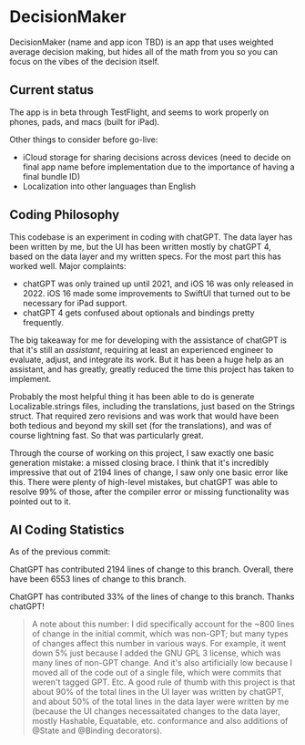 # DecisionMaker

DecisionMaker (name and app icon TBD) is an app that uses weighted average decision making, but hides all of the math from you so you can focus on the vibes of the decision itself.

## Current status

The app is in beta through TestFlight, and seems to work properly on phones, pads, and macs (built for iPad).

Other things to consider before go-live:
- iCloud storage for sharing decisions across devices (need to decide on final app name before implementation due to the importance of having a final bundle ID)
- Localization into other languages than English

## Coding Philosophy

This codebase is an experiment in coding with chatGPT. The data layer has been written by me, but the UI has been written mostly by chatGPT 4, based on the data layer and my written specs. For the most part this has worked well. Major complaints:
- chatGPT was only trained up until 2021, and iOS 16 was only released in 2022. iOS 16 made some improvements to SwiftUI that turned out to be necessary for iPad support.
- chatGPT 4 gets confused about optionals and bindings pretty frequently.

The big takeaway for me for developing with the assistance of chatGPT is that it's still an _assistant_, requiring at least an experienced engineer to evaluate, adjust, and integrate its work. But it has been a huge help as an assistant, and has greatly, greatly reduced the time this project has taken to implement.

Probably the most helpful thing it has been able to do is generate Localizable.strings files, including the translations, just based on the Strings struct. That required zero revisions and was work that would have been both tedious and beyond my skill set (for the translations), and was of course lightning fast. So that was particularly great.

Through the course of working on this project, I saw exactly one basic generation mistake: a missed closing brace. I think that it's incredibly impressive that out of 2194 lines of change, I saw only one basic error like this. There were plenty of high-level mistakes, but chatGPT was able to resolve 99% of those, after the compiler error or missing functionality was pointed out to it.

## AI Coding Statistics

As of the previous commit:

ChatGPT has contributed 2194 lines of change to this branch.
Overall, there have been 6553 lines of change to this branch.

ChatGPT has contributed 33% of the lines of change to this branch. Thanks chatGPT!

> A note about this number: I did specifically account for the ~800 lines of change in the initial commit, which was non-GPT; but many types of changes affect this number in various ways. For example, it went down 5% just because I added the GNU GPL 3 license, which was many lines of non-GPT change. And it's also artificially low because I moved all of the code out of a single file, which were commits that weren't tagged GPT. Etc. A good rule of thumb with this project is that about 90% of the total lines in the UI layer was written by chatGPT, and about 50% of the total lines in the data layer were written by me (because the UI changes necessaitated changes to the data layer, mostly Hashable, Equatable, etc. conformance and also additions of @State and @Binding decorators).
